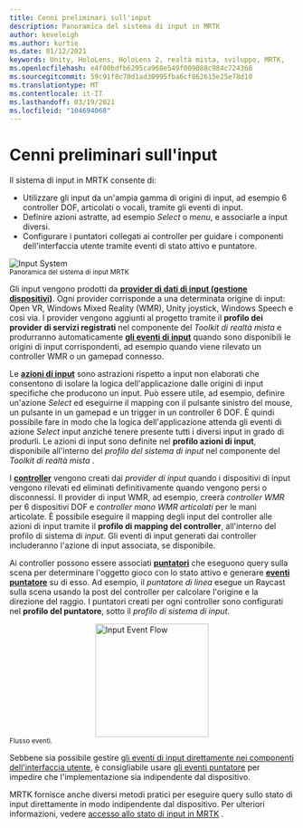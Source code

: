 ```yaml
---
title: Cenni preliminari sull'input
description: Panoramica del sistema di input in MRTK
author: keveleigh
ms.author: kurtie
ms.date: 01/12/2021
keywords: Unity, HoloLens, HoloLens 2, realtà mista, sviluppo, MRTK,
ms.openlocfilehash: e4f80bdfb6295ca968e549f009088c984c724360
ms.sourcegitcommit: 59c91f8c70d1ad30995fba6cf862615e25e78d10
ms.translationtype: MT
ms.contentlocale: it-IT
ms.lasthandoff: 03/19/2021
ms.locfileid: "104694068"
---
```

# <a name="input-overview"></a>Cenni preliminari sull'input

Il sistema di input in MRTK consente di:

- Utilizzare gli input da un'ampia gamma di origini di input, ad esempio 6 controller DOF, articolati o vocali, tramite gli eventi di input.
- Definire azioni astratte, ad esempio *Select* o *menu*, e associarle a input diversi.
- Configurare i puntatori collegati ai controller per guidare i componenti dell'interfaccia utente tramite eventi di stato attivo e puntatore.

<img src="../images/input/MRTK_InputSystem.png" style="display:block;margin-left:auto;margin-right:auto;" alt="Input System">
<sup>Panoramica del sistema di input MRTK</sup>

Gli input vengono prodotti da [**provider di dati di input (gestione dispositivi)**](InputProviders.md). Ogni provider corrisponde a una determinata origine di input: Open VR, Windows Mixed Reality (WMR), Unity joystick, Windows Speech e così via. I provider vengono aggiunti al progetto tramite il **profilo dei provider di servizi registrati** nel componente del *Toolkit di realtà mista* e produrranno automaticamente [**gli eventi di input**](InputEvents.md) quando sono disponibili le origini di input corrispondenti, ad esempio quando viene rilevato un controller WMR o un gamepad connesso.

Le [**azioni di input**](InputActions.md) sono astrazioni rispetto a input non elaborati che consentono di isolare la logica dell'applicazione dalle origini di input specifiche che producono un input. Può essere utile, ad esempio, definire un'azione *Select* ed eseguirne il mapping con il pulsante sinistro del mouse, un pulsante in un gamepad e un trigger in un controller 6 DOF. È quindi possibile fare in modo che la logica dell'applicazione attenda gli eventi di azione *Select* input anziché tenere presente tutti i diversi input in grado di produrli. Le azioni di input sono definite nel **profilo azioni di input**, disponibile all'interno del *profilo del sistema di input* nel componente del *Toolkit di realtà mista* .

I [**controller**](Controllers.md) vengono creati dai *provider di input* quando i dispositivi di input vengono rilevati ed eliminati definitivamente quando vengono persi o disconnessi. Il provider di input WMR, ad esempio, creerà *controller WMR* per 6 dispositivi DOF e *controller mano WMR articolati* per le mani articolate. È possibile eseguire il mapping degli input del controller alle azioni di input tramite il **profilo di mapping del controller**, all'interno del profilo di sistema di *input*. Gli eventi di input generati dai controller includeranno l'azione di input associata, se disponibile.

Ai controller possono essere associati [**puntatori**](Pointers.md) che eseguono query sulla scena per determinare l'oggetto gioco con lo stato attivo e generare [**eventi puntatore**](Pointers.md#pointer-event-interfaces) su di esso. Ad esempio, il *puntatore di linea* esegue un Raycast sulla scena usando la post del controller per calcolare l'origine e la direzione del raggio. I puntatori creati per ogni controller sono configurati nel **profilo del puntatore**, sotto il *profilo di sistema di input*.

<img src="../images/input/MRTK_Input_EventFlow.png" width="200px" alt="Input Event Flow" style="display:block;margin-left:auto;margin-right:auto;">
<sup>Flusso eventi.</sup>

Sebbene sia possibile gestire [gli eventi di input direttamente nei componenti dell'interfaccia utente](InputEvents.md), è consigliabile usare [gli eventi puntatore](pointers.md#pointer-event-interfaces) per impedire che l'implementazione sia indipendente dal dispositivo.

MRTK fornisce anche diversi metodi pratici per eseguire query sullo stato di input direttamente in modo indipendente dal dispositivo. Per ulteriori informazioni, vedere [accesso allo stato di input in MRTK](InputState.md) .
